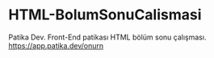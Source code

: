 # HTML-BolumSonuCalismasi
Patika Dev. Front-End patikası HTML bölüm sonu çalışması.
https://app.patika.dev/onurn
